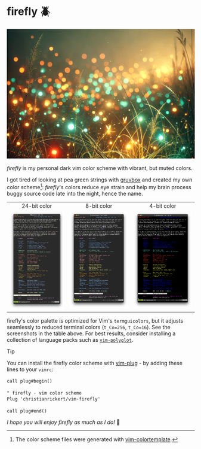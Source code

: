 # firefly  🪲

![Artist's impression (ChatGPT, let's be real) of fireflies gathering at a forest clearing.](templates/firefly.png)

_firefly_ is my personal dark vim color scheme with vibrant, but muted colors.

I got tired of looking at pea green strings with [gruvbox](https://github.com/morhetz/gruvbox) and created my own color scheme[^1]: _firefly_'s colors reduce eye strain and help my brain process buggy source code late into the night, hence the name. 
<br />
<table>
  <tr>
    <td align="center">24-bit color</td>
     <td align="center">8-bit color</td>
     <td align="center">4-bit color</td>
  </tr>
  <tr>
    <td align="center", valign="top"><img alt="Screenshot of the Firefly 24-bit color scheme with MacVim on maOS", src="templates/termguicolors.png"></td>
    <td align="center", valign="top"><img alt="Screenshot of the Firefly 8-bit color scheme with zsh on maOS", src="templates/t_Co%3D256.png"></td>
    <td align="center", valign="top"><img alt="Screenshot of the Firefly 4-bit color scheme with zsh on maOS", src="templates/t_Co%3D16.png"></td>
  </tr>
 </table>

firefly's color palette is optimized for Vim's `termguicolors`, but it adjusts seamlessly to reduced terminal colors (`t_Co=256`, `t_Co=16`). See the screenshots in the table above. For best results, consider installing a collection of language packs such as [`vim-polyglot`](https://github.com/sheerun/vim-polyglot).

>[!TIP]
>You can install the firefly color scheme with [vim-plug](https://github.com/junegunn/vim-plug) - by adding these lines to your `vimrc`:
>```vim
>call plug#begin()
>
>" firefly - vim color scheme
>Plug 'christianrickert/vim-firefly'
>
>call plug#end()
>```

_I hope you will enjoy _firefly_ as much as I do!_  🌙

[^1]: The color scheme files were generated with [vim-colortemplate](https://github.com/lifepillar/vim-colortemplate).
